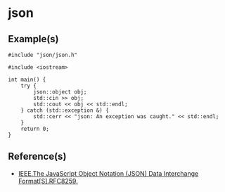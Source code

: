 # json

## Example(s)

```
#include "json/json.h"

#include <iostream>

int main() {
    try {
        json::object obj;
        std::cin >> obj;
        std::cout << obj << std::endl;
    } catch (std::exception &) {
        std::cerr << "json: An exception was caught." << std::endl;
    }
    return 0;
}
```

## Reference(s)

* [IEEE.The JavaScript Object Notation (JSON) Data Interchange Format\[S\].RFC8259.](https://tools.ietf.org/pdf/rfc8259.pdf)
